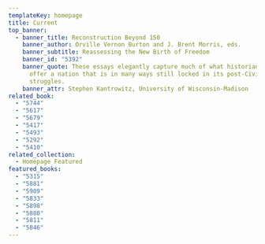 ```yaml
---
templateKey: homepage
title: Current
top_banner:
  - banner_title: Reconstruction Beyond 150
    banner_author: Orville Vernon Burton and J. Brent Morris, eds.
    banner_subtitle: Reassessing the New Birth of Freedom
    banner_id: "5392"
    banner_quote: These essays elegantly capture much of what historians have to
      offer a nation that is in many ways still locked in its post-Civil War
      struggles.
    banner_attr: Stephen Kantrowitz, University of Wisconsin-Madison
related_book:
  - "5744"
  - "5617"
  - "5679"
  - "5417"
  - "5493"
  - "5292"
  - "5410"
related_collection:
  - Homepage Featured
featured_books:
  - "5315"
  - "5881"
  - "5909"
  - "5833"
  - "5898"
  - "5880"
  - "5811"
  - "5846"
---
```

